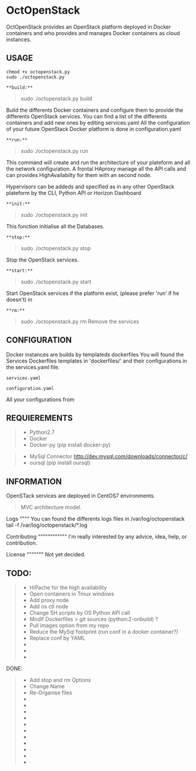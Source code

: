 OctOpenStack
============

OctOpenStack provides an OpenStack platform deployed in Docker containers and who provides and manages Docker containers as cloud instances.

USAGE
------
	chmod +x octopenstack.py
	sudo ./octopenstack.py

	**build:**
> sudo ./octopenstack.py build

Build the differents Docker containers and configure them to provide the differents OpenStack services.
You can find a list of the differents containers and add new ones by editing services.yaml
All the configuration of your future OpenStack Docker platform is done in configuration.yaml

	**run:**
> sudo ./octopenstack.py run

This command will create and run the architecture of your plateform and all the network configuration.
A frontal HAproxy manage all the API calls and can provides HighAvailabilty for them with an second node.

Hypervisors can be addeds and specified as in any other OpenStack plateform by the CLI, Python API or Horizon Dashboard

	**init:**
> sudo ./octopenstack.py init

This fonction initialise all the Databases.

	**stop:**

> sudo ./octopenstack.py stop

Stop the OpenStack services.

	**start:**

> sudo ./octopenstack.py start

Start OpenStack services if the platform exist, (please prefer 'run' if he doesn't)
in

	**rm:**

> sudo ./octopenstack.py rm
Remove the services


CONFIGURATION
-------------
Docker instances are builds by templateds dockerfiles
You will found the Services Dockerfiles templates in 'dockerfiles/' and their configurations in the services.yaml file.

	services.yaml

	configuration.yaml

All your configurations from 


REQUIEREMENTS
-------------
> - Python2.7
> - Docker
> - Docker-py (pip install docker-py)

> - MySql Connector http://dev.mysql.com/downloads/connector/c/
> - oursql (pip install oursql)


INFORMATION
-----------
OpenSTack services are deployed in CentOS7 environments.

> MVC architecture model.

Logs
""""
You can found the differents logs files in /var/log/octopenstack
	tail -f /var/log/octopenstack/*.log

Contributing
""""""""""""
I'm really interested by any advice, idea, help, or contribution.

License
"""""""
Not yet decided.

TODO:
-----
> - HiPache for the high availability
> - Open containers in Tmux windows
> - Add proxy node
> - Add os ctl node
> - Change SH scripts by OS Python API call
> - Modif Dockerfiles > git sources (python:2-onbuild) ?
> - Pull images option from my repo
> - Reduce the MySql footprint (run conf in a docker container?)
> - Replace conf by YAML
> - 
> - 
> - 

DONE:
> - Add stop and rm Options
> - Change Name
> - Re-Organise files
> - 
> - 
> - 
> - 
> - 
> - 
> - 
> - 
> - 
> - 
> - 